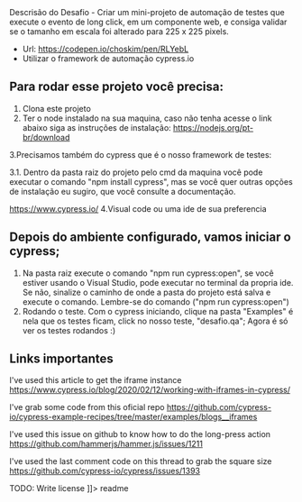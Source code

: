 <snippet>
  <content><![CDATA[
# ${1:Desafio_QA}

Descrisão do Desafio - Criar um mini-projeto de automação de testes que execute o evento de long click, em um
componente web, e consiga validar se o tamanho em escala foi alterado para 225 x 225
pixels.
* Url: https://codepen.io/choskim/pen/RLYebL
* Utilizar o framework de automação cypress.io

## Para rodar esse projeto você precisa:
1. Clona este projeto
2. Ter o node instalado na sua maquina, caso não tenha acesse o link abaixo siga as instruções de instalação:
 https://nodejs.org/pt-br/download

3.Precisamos também do cypress que é o nosso framework de testes: 

  3.1. Dentro da pasta raiz do projeto pelo cmd da maquina você pode executar o comando "npm install cypress", mas se você quer outras opções de instalação eu sugiro, que você consulte a documentação. 

 https://www.cypress.io/
 4.Visual code ou uma ide de sua preferencia

## Depois do ambiente configurado, vamos iniciar o cypress;
1. Na pasta raiz execute o comando "npm run cypress:open", se você estiver usando o Visual Studio, pode executar no terminal da propria ide. 
Se não, sinalize o caminho de onde a pasta do projeto está salva e execute o comando.  Lembre-se do comando ("npm run cypress:open")
2. Rodando o teste. 
Com o cypress iniciando, clique na pasta "Examples" é nela que os testes ficam, click no nosso teste, "desafio.qa"; 
Agora é só ver os testes rodandos :)

## Links importantes
I've used this article to get the iframe instance
https://www.cypress.io/blog/2020/02/12/working-with-iframes-in-cypress/

I've grab some code from this oficial repo
https://github.com/cypress-io/cypress-example-recipes/tree/master/examples/blogs__iframes

I've used this issue on github to know how to do the long-press action
https://github.com/hammerjs/hammer.js/issues/1211

I've used the last comment code on this thread to grab the square size
https://github.com/cypress-io/cypress/issues/1393


TODO: Write license
]]></content>
  <tabTrigger>readme</tabTrigger>
</snippet>

